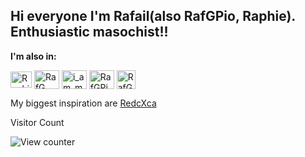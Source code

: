 ## Hi everyone I'm Rafail(also RafGPio, Raphie). Enthusiastic masochist!!

**I'm also in:**

<a href="https://discord.com/users/454648581933236224" target="blank"><image align="center" src="https://assets-global.website-files.com/6257adef93867e50d84d30e2/636e0a6a49cf127bf92de1e2_icon_clyde_blurple_RGB.png" alt="Raphie" height="26" width="34" /></a>
<a href="https://x.com/rafgpio" target="blank"><img align="center" src="https://raw.githubusercontent.com/rahuldkjain/github-profile-readme-generator/master/src/images/icons/Social/twitter.svg" alt="RafG" height="30" width="40" /></a>
<a href="https://www.twitch.tv/rafgpio" target="blank"><img align="center" src="https://www.svgrepo.com/show/343527/twitch-network-communication-interaction-connection.svg" alt="i_am_max_lu" height="30" width="40" /></a>
<a href="https://www.youtube.com/@rafgpio" target="blank"><img align="center" src="https://www.svgrepo.com/show/475700/youtube-color.svg" alt="RafGPio" height="30" width="40" /></a>
<a href="https://osu.ppy.sh/users/13705417" target="blank"><img align="center" src="https://upload.wikimedia.org/wikipedia/commons/thumb/1/1e/Osu%21_Logo_2016.svg/2048px-Osu%21_Logo_2016.svg.png" alt="RafGPio" height="30" width="30" /></a>

My biggest inspiration are [RedcXca](https://x.com/redcxca)


Visitor Count

![View counter](https://count.getloli.com/@RafGPio_github?name=RafGPio_github&theme=booru-jaypee&padding=7&offset=0&align=top&scale=1&pixelated=1&darkmode=auto)

